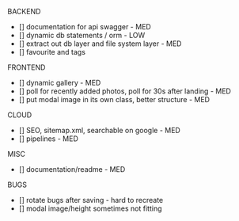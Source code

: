 BACKEND

- [] documentation for api swagger - MED
- [] dynamic db statements / orm - LOW
- [] extract out db layer and file system layer - MED
- [] favourite and tags

FRONTEND

- [] dynamic gallery - MED
- [] poll for recently added photos, poll for 30s after landing - MED
- [] put modal image in its own class, better structure - MED

CLOUD

- [] SEO, sitemap.xml, searchable on google - MED
- [] pipelines - MED

MISC

- [] documentation/readme - MED

BUGS

- [] rotate bugs after saving - hard to recreate
- [] modal image/height sometimes not fitting
